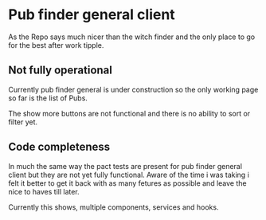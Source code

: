# Pub finder general client 

As the Repo says much nicer than the witch finder and the only place to go for the best after work tipple. 

## Not fully operational
Currently pub finder general is under construction so the only working page so far is the list of Pubs. 

The show more buttons are not functional and there is no ability to sort or filter yet.

## Code completeness
In much the same way the pact tests are present for pub finder general client but they are not yet fully functional. 
Aware of the time i was taking i felt it better to get it back with as many fetures as possible and leave the nice to haves till later. 

Currently this shows, multiple components, services and hooks. 
